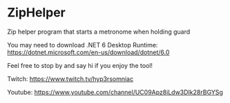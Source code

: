 # ZipHelper
Zip helper program that starts a metronome when holding guard

You may need to download .NET 6 Desktop Runtime: https://dotnet.microsoft.com/en-us/download/dotnet/6.0

Feel free to stop by and say hi if you enjoy the tool! 

Twitch: https://www.twitch.tv/hyp3rsomniac

Youtube: https://www.youtube.com/channel/UC09Apz8iLdw3DIk28rBGYSg
